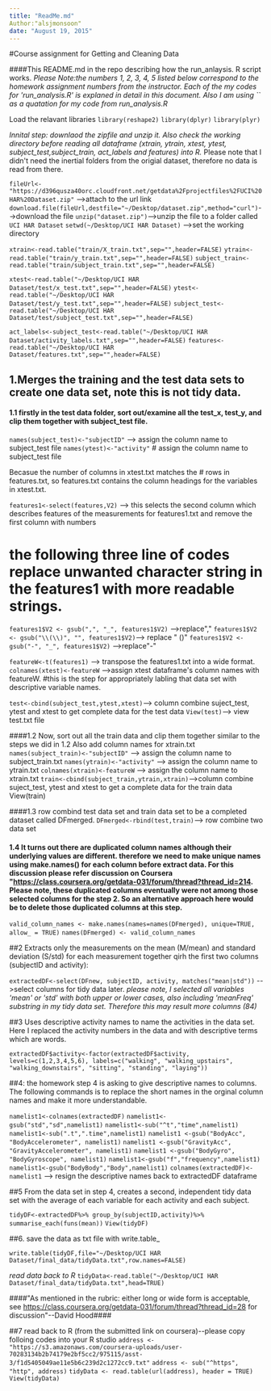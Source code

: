 ```yaml
---
title: "ReadMe.md"
Author:"alsjmonsoon"
date: "August 19, 2015"
---
```

#Course assignment for Getting and Cleaning Data

####This README.md in the repo describing how the run_anlaysis. R script works. 
*Please Note:the numbers 1, 2, 3, 4, 5 listed below correspond to the homework assignment numbers from the instructor. Each of the my codes for 'run_analysis.R' is explaned in detail in this document. Also I am using `` as a quatation for my code from run_analysis.R*

Load the relavant libraries
`library(reshape2)`
`library(dplyr)`
`library(plyr)`

*Innital step: downlaod the zipfile and unzip it. Also check the working directory before reading all dataframe (xtrain, ytrain, xtest, ytest, subject_test,subject_train, act_labels and features) into R.* Please note that I didn't need the inertial folders from the origial dataset, therefore no data is read from there.

`fileUrl<-"https://d396qusza40orc.cloudfront.net/getdata%2Fprojectfiles%2FUCI%20HAR%20Dataset.zip"` -->attach to the url link
`download.file(fileUrl,destfile="~/Desktop/dataset.zip",method="curl")`-->download the file
`unzip("dataset.zip")`-->unzip the file to a folder called `UCI HAR Dataset`
`setwd(~/Desktop/UCI HAR Dataset)` -->set the working directory

`xtrain<-read.table("train/X_train.txt",sep="",header=FALSE)`
`ytrain<-read.table("train/y_train.txt",sep="",header=FALSE)`
`subject_train<-read.table("train/subject_train.txt",sep="",header=FALSE)`

`xtest<-read.table("~/Desktop/UCI HAR Dataset/test/x_test.txt",sep="",header=FALSE)`
`ytest<-read.table("~/Desktop/UCI HAR Dataset/test/y_test.txt",sep="",header=FALSE)`
`subject_test<-read.table("~/Desktop/UCI HAR Dataset/test/subject_test.txt",sep="",header=FALSE)`

`act_labels<-subject_test<-read.table("~/Desktop/UCI HAR Dataset/activity_labels.txt",sep="",header=FALSE)`
`features<-read.table("~/Desktop/UCI HAR Dataset/features.txt",sep="",header=FALSE)`

## 1.Merges the training and the test data sets to create one data set, note this is not tidy data.

#### 1.1 firstly in the test data folder, sort out/examine all the test_x, test_y, and clip them together with subject_test file. 

`names(subject_test)<-"subjectID"`   --> assign the column name to subject_test file
`names(ytest)<-"activity"`         # assign the column name to subject_test file

Becasue the number of columns in xtest.txt matches the # rows in features.txt, so features.txt contains the column headings for the variables in xtest.txt.

`features1<-select(features,V2)`  --> this selects the second column which describes features of the measurements for features1.txt and remove the first column with numbers

# the following three line of codes replace unwanted character string in the features1 with more readable strings.
`features1$V2 <- gsub(",", "_", features1$V2)` -->replace"," 
`features1$V2 <- gsub("\\(\\)", "", features1$V2)`--> replace " ()" 
`features1$V2 <- gsub("-", "_", features1$V2)`    -->replace"-"

`featureW<-t(features1)` --> transpose the features1.txt into a wide format.
`colnames(xtest)<-featureW` -->assign xtest dataframe's column names with featureW.
#this is the step for appropriately labling that data set with descriptive variable names.

`test<-cbind(subject_test,ytest,xtest)`--> column combine suject_test, ytest and xtest to get complete data for the test data
`View(test)`--> view test.txt file

####1.2 Now, sort out all the train data and clip them together similar to the steps we did in 1.2 Also add column names for xtrain.txt
`names(subject_train)<-"subjectID"` --> assign the column name to subject_train.txt
`names(ytrain)<-"activity"` --> assign the column name to ytrain.txt
`colnames(xtrain)<-featureW` --> assign the column name to xtrain.txt
`train<-cbind(subject_train,ytrain,xtrain)`-->column combine suject_test, ytest and xtest to get a complete data for the train data
View(train)

####1.3 row combind test data set and train data set to be a completed dataset called DFmerged. 
`DFmerged<-rbind(test,train)`--> row combine two data set

#### 1.4 It turns out there are duplicated column names although their underlying values are different. therefore we need to make unique names using make.names() for each column before extract data. For this discussion please refer discussion on Coursera "https://class.coursera.org/getdata-031/forum/thread?thread_id=214. Please note, these duplicated columns eventually were not among those selected columns for the step 2. So an alternative approach here would be to delete those duplicated columns at this step. 

`valid_column_names <- make.names(names=names(DFmerged), unique=TRUE, allow_ = TRUE)`
`names(DFmerged) <- valid_column_names`

##2 Extracts only the measurements on the mean (M/mean) and standard deviation (S/std) for each measurement together qirh the first two columns (subjectID and activity): 

`extractedDF<-select(DFnew, subjectID, activity, matches("mean|std"))` -->select columns for tidy data later. 
_please note, I selected all variables 'mean' or 'std' with both upper or lower cases, also including 'meanFreq' substring in my tidy data set. Therefore this may result more columns (84)_

##3 Uses descriptive activity names to name the activities in the data set. Here I replaced the activity numbers in the data and with descriptive terms which are words.

`extractedDF$activity<-factor(extractedDF$activity,
                       levels=c(1,2,3,4,5,6),
                       labels=c("walking", "walking_upstairs", "walking_downstairs", "sitting", "standing", "laying"))`

##4: the homework step 4 is asking to give descriptive names to columns. The following commands is to replace the short names in the orginal column names and make it more understandable. 

`namelist1<-colnames(extractedDF)`
`namelist1<- gsub("std","sd",namelist1)`
`namelist1<-sub("^t","time",namelist1)`
`namelist1<-sub(".t",".time",namelist1)`
`namelist1 <-gsub("BodyAcc", "BodyAccelerometer", namelist1)`
`namelist1 <-gsub("GravityAcc", "GravityAccelerometer", namelist1)`
`namelist1 <-gsub("BodyGyro", "BodyGyroscope", namelist1)`
`namelist1<-gsub("f","frequency",namelist1)`
`namelist1<-gsub("BodyBody","Body",namelist1)`
`colnames(extractedDF)<-namelist1`  --> resign the descriptive names back to extractedDF dataframe


##5 From the data set in step 4, creates a second, independent tidy data set with the average of each variable for each activity and each subject.

`tidyDF<-extractedDF%>%
        group_by(subjectID,activity)%>%
        summarise_each(funs(mean))`
`View(tidyDF)`

##6. save the data as txt file with write.table_

`write.table(tidyDF,file="~/Desktop/UCI HAR Dataset/final_data/tidyData.txt",row.names=FALSE)`

_read data back to R_
`tidyData<-read.table("~/Desktop/UCI HAR Dataset/final_data/tidyData.txt",head=TRUE)`

####"As mentioned in the rubric: either long or wide form is acceptable, see https://class.coursera.org/getdata-031/forum/thread?thread_id=28 for discussion"--David Hood####

##7 read back to R (from the submitted link on coursera)--please copy folloing codes into your R studio
`address <- "https://s3.amazonaws.com/coursera-uploads/user-70283134b2b74179e2bf5cc2/975115/asst-3/f1d5405049ae11e5b6c239d2c1272cc9.txt"`
`address <- sub("^https", "http", address)`
`tidyData <- read.table(url(address), header = TRUE)`
`View(tidyData)`
 

 
